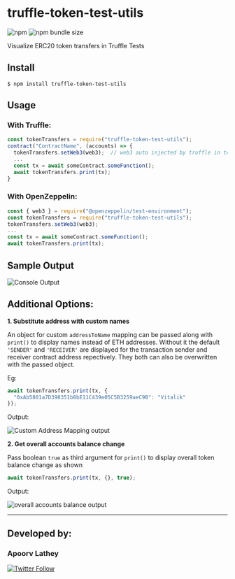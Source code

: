 # truffle-token-test-utils
![npm](https://img.shields.io/npm/v/truffle-token-test-utils)
![npm bundle size](https://img.shields.io/bundlephobia/min/truffle-token-test-utils)

Visualize ERC20 token transfers in Truffle Tests

## Install

```
$ npm install truffle-token-test-utils
```

## Usage
### With Truffle:

```js
const tokenTransfers = require("truffle-token-test-utils");
contract("ContractName", (accounts) => {
  tokenTransfers.setWeb3(web3);  // web3 auto injected by truffle in tests
  ...
  const tx = await someContract.someFunction();
  await tokenTransfers.print(tx);
}
```
### With OpenZeppelin:

```js
const { web3 } = require("@openzeppelin/test-environment");
const tokenTransfers = require("truffle-token-test-utils");
tokenTransfers.setWeb3(web3);
...
const tx = await someContract.someFunction();
await tokenTransfers.print(tx);
```

## Sample Output
![Console Output](https://i.imgur.com/e11x6ti.jpg)

## Additional Options:
**1. Substitute address with custom names**

An object for custom `addressToName` mapping can be passed along with `print()` to display names instead of ETH addresses.
Without it the default `'SENDER'` and `'RECEIVER'` are displayed for the transaction sender and receiver contract address repectively. They both can also be overwritten with the passed object.

Eg:
```js
await tokenTransfers.print(tx, {
  "0xAb5801a7D398351b8bE11C439e05C5B3259aeC9B": "Vitalik"
});
```

Output:

![Custom Address Mapping output](https://i.imgur.com/St58RfP.png)

**2. Get overall accounts balance change**

Pass boolean `true` as third argument for `print()` to display overall token balance change as shown

```js
await tokenTransfers.print(tx, {}, true);
```

Output:

![overall accounts balance output](https://i.imgur.com/UIZDGce.png)

---
## Developed by:
### **Apoorv Lathey**
[![Twitter Follow](https://img.shields.io/twitter/follow/apoorvlathey?label=%40apoorvlathey&style=social)](https://twitter.com/apoorvlathey)
